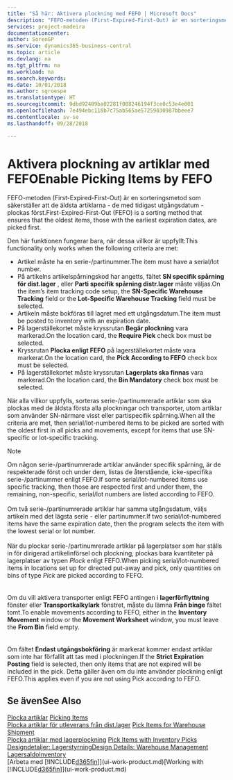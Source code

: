 ```yaml
---
title: "Så här: Aktivera plockning med FEFO | Microsoft Docs"
description: "FEFO-metoden (First-Expired-First-Out) är en sorteringsmetod som säkerställer att de äldsta artiklar, de med de tidigaste utgångsdatumen, plockas först."
services: project-madeira
documentationcenter: 
author: SorenGP
ms.service: dynamics365-business-central
ms.topic: article
ms.devlang: na
ms.tgt_pltfrm: na
ms.workload: na
ms.search.keywords: 
ms.date: 10/01/2018
ms.author: sgroespe
ms.translationtype: HT
ms.sourcegitcommit: 9dbd92409ba02281f008246194f3ce0c53e4e001
ms.openlocfilehash: 7e494ebc118b7c75ab565ae57259030987bbeee7
ms.contentlocale: sv-se
ms.lasthandoff: 09/28/2018

---
```

# <a name="enable-picking-items-by-fefo"></a><span data-ttu-id="45079-103">Aktivera plockning av artiklar med FEFO</span><span class="sxs-lookup"><span data-stu-id="45079-103">Enable Picking Items by FEFO</span></span>
<span data-ttu-id="45079-104">FEFO-metoden (First-Expired-First-Out) är en sorteringsmetod som säkerställer att de äldsta artiklarna - de med tidigast utgångsdatum - plockas först.</span><span class="sxs-lookup"><span data-stu-id="45079-104">First-Expired-First-Out (FEFO) is a sorting method that ensures that the oldest items, those with the earliest expiration dates, are picked first.</span></span>  

 <span data-ttu-id="45079-105">Den här funktionen fungerar bara, när dessa villkor är uppfyllt:</span><span class="sxs-lookup"><span data-stu-id="45079-105">This functionality only works when the following criteria are met:</span></span>  

-   <span data-ttu-id="45079-106">Artikel måste ha en serie-/partinummer.</span><span class="sxs-lookup"><span data-stu-id="45079-106">The item must have a serial/lot number.</span></span>  
-   <span data-ttu-id="45079-107">På artikelns artikelspårningskod har angetts, fältet **SN specifik spårning för dist.lager** , eller **Parti specifik spårning distr.lager** måste väljas.</span><span class="sxs-lookup"><span data-stu-id="45079-107">On the item’s item tracking code setup, the **SN-Specific Warehouse Tracking** field or the **Lot-Specific Warehouse Tracking** field must be selected.</span></span>  
-   <span data-ttu-id="45079-108">Artikeln måste bokföras till lagret med ett utgångsdatum.</span><span class="sxs-lookup"><span data-stu-id="45079-108">The item must be posted to inventory with an expiration date.</span></span>  
-   <span data-ttu-id="45079-109">På lagerställekortet måste kryssrutan **Begär plockning** vara markerad.</span><span class="sxs-lookup"><span data-stu-id="45079-109">On the location card, the **Require Pick** check box must be selected.</span></span>  
-   <span data-ttu-id="45079-110">Kryssrutan **Plocka enligt FEFO** på lagerställekortet måste vara markerat.</span><span class="sxs-lookup"><span data-stu-id="45079-110">On the location card, the **Pick According to FEFO** check box must be selected.</span></span>  
-   <span data-ttu-id="45079-111">På lagerställekortet måste kryssrutan **Lagerplats ska finnas** vara markerad.</span><span class="sxs-lookup"><span data-stu-id="45079-111">On the location card, the **Bin Mandatory** check box must be selected.</span></span>  

 <span data-ttu-id="45079-112">När alla villkor uppfylls, sorteras serie-/partinumrerade artiklar som ska plockas med de äldsta första alla plockningar och transporter, utom artiklar som använder SN-närmare visst eller partispecifik spårning.</span><span class="sxs-lookup"><span data-stu-id="45079-112">When all the criteria are met, then serial/lot-numbered items to be picked are sorted with the oldest first in all picks and movements, except for items that use SN-specific or lot-specific tracking.</span></span>  

> [!NOTE]  
> <span data-ttu-id="45079-113">Om någon serie-/partinumrerade artiklar använder specifik spårning, är de respekterade först och under dem, listas de återstående, icke-specifika serie-/partinummer enligt FEFO.</span><span class="sxs-lookup"><span data-stu-id="45079-113">If some serial/lot-numbered items use specific tracking, then those are respected first and under them, the remaining, non-specific, serial/lot numbers are listed according to FEFO.</span></span>
<br /><br />
<span data-ttu-id="45079-114">Om två serie-/partinumrerade artiklar har samma utgångsdatum, väljs artikeln med det lägsta serie - eller partinummer.</span><span class="sxs-lookup"><span data-stu-id="45079-114">If two serial/lot-numbered items have the same expiration date, then the program selects the item with the lowest serial or lot number.</span></span>
<br /><br />
<span data-ttu-id="45079-115">När du plockar serie-/partinumrerade artiklar på lagerplatser som har ställs in för dirigerad artikelinförsel och plockning, plockas bara kvantiteter på lagerplatser av typen *Plock* enligt FEFO.</span><span class="sxs-lookup"><span data-stu-id="45079-115">When picking serial/lot-numbered items in locations set up for directed put-away and pick, only quantities on bins of type *Pick* are picked according to FEFO.</span></span>  
<br /><br />
<span data-ttu-id="45079-116">Om du vill aktivera transporter enligt FEFO antingen i **lagerförflyttning** fönster eller **Transportkalkylark** fönstret, måste du lämna **Från binge** fältet tomt.</span><span class="sxs-lookup"><span data-stu-id="45079-116">To enable movements according to FEFO, either in the **Inventory Movement** window or the **Movement Worksheet** window, you must leave the **From Bin** field empty.</span></span>  
<br /><br />
<span data-ttu-id="45079-117">Om fältet **Endast utgångsbokföring** är markerat kommer endast artiklar som inte har förfallit att tas med i plockningen.</span><span class="sxs-lookup"><span data-stu-id="45079-117">If the **Strict Expiration Posting** field is selected, then only items that are not expired will be included in the pick.</span></span> <span data-ttu-id="45079-118">Detta gäller även om du inte använder plockning enligt FEFO.</span><span class="sxs-lookup"><span data-stu-id="45079-118">This applies even if you are not using Pick according to FEFO.</span></span>

## <a name="see-also"></a><span data-ttu-id="45079-119">Se även</span><span class="sxs-lookup"><span data-stu-id="45079-119">See Also</span></span>  
<span data-ttu-id="45079-120">[Plocka artiklar](warehouse-pick-items.md) </span><span class="sxs-lookup"><span data-stu-id="45079-120">[Picking Items](warehouse-pick-items.md) </span></span>  
<span data-ttu-id="45079-121">[Plocka artiklar för utleverans från dist.lager](warehouse-how-to-pick-items-for-warehouse-shipment.md) </span><span class="sxs-lookup"><span data-stu-id="45079-121">[Pick Items for Warehouse Shipment](warehouse-how-to-pick-items-for-warehouse-shipment.md) </span></span>  
<span data-ttu-id="45079-122">[Plocka artiklar med lagerplockning](warehouse-how-to-pick-items-with-inventory-picks.md) </span><span class="sxs-lookup"><span data-stu-id="45079-122">[Pick Items with Inventory Picks](warehouse-how-to-pick-items-with-inventory-picks.md) </span></span>  
[<span data-ttu-id="45079-123">Designdetaljer: Lagerstyrning</span><span class="sxs-lookup"><span data-stu-id="45079-123">Design Details: Warehouse Management</span></span>](design-details-warehouse-management.md)  
[<span data-ttu-id="45079-124">Lagersaldo</span><span class="sxs-lookup"><span data-stu-id="45079-124">Inventory</span></span>](inventory-manage-inventory.md)  
<span data-ttu-id="45079-125">[Arbeta med [!INCLUDE[d365fin](includes/d365fin_md.md)]](ui-work-product.md)</span><span class="sxs-lookup"><span data-stu-id="45079-125">[Working with [!INCLUDE[d365fin](includes/d365fin_md.md)]](ui-work-product.md)</span></span>

